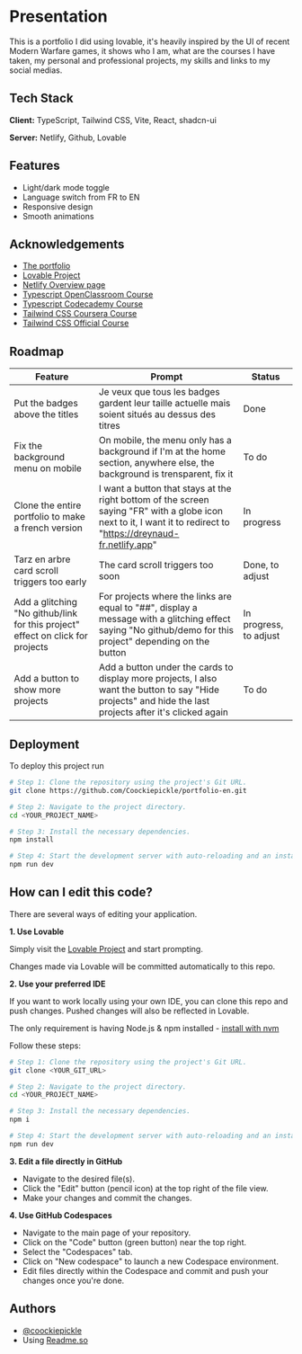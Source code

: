 
# Presentation

This is a portfolio I did using lovable, it's heavily inspired by the UI of recent Modern Warfare games, it shows who I am, what are the courses I have taken, my personal and professional projects, my skills and links to my social medias.


## Tech Stack

**Client:** TypeScript, Tailwind CSS, Vite, React, shadcn-ui

**Server:** Netlify, Github, Lovable


## Features

- Light/dark mode toggle
- Language switch from FR to EN
- Responsive design
- Smooth animations


## Acknowledgements

 - [The portfolio](https://dreynaud-en.netlify.app)
 - [Lovable Project](https://lovable.dev/projects/b5e03ae7-dd68-44ee-80f0-70d2630d6ba8)
 - [Netlify Overview page](https://app.netlify.com/sites/dreynaud-en/overview)
 - [Typescript OpenClassroom Course](https://openclassrooms.com/fr/courses/8039116-decouvrez-typescript)
 - [Typescript Codecademy Course](https://www.codecademy.com/learn/learn-typescript)
 - [Tailwind CSS Coursera Course](https://www.coursera.org/learn/learn-tailwind-css)
 - [Tailwind CSS Official Course](https://www.tailwindcss.com/course)


## Roadmap

| Feature | Prompt | Status |
| ------------- | ------------- | ------------- |
| Put the badges above the titles | Je veux que tous les badges gardent leur taille actuelle mais soient situés au dessus des titres | Done |
| Fix the background menu on mobile | On mobile, the menu only has a background if I'm at the home section, anywhere else, the background is trensparent, fix it | To do |
| Clone the entire portfolio to make a french version | I want a button that stays at the right bottom of the screen saying "FR" with a globe icon next to it, I want it to redirect to "https://dreynaud-fr.netlify.app" | In progress |
| Tarz en arbre card scroll triggers too early | The card scroll triggers too soon | Done, to adjust |
| Add a glitching "No github/link for this project" effect on click for projects | For projects where the links are equal to "##", display a message with a glitching effect saying "No github/demo for this project" depending on the button | In progress, to adjust |
| Add a button to show more projects | Add a button under the cards to display more projects, I also want the button to say "Hide projects" and hide the last projects after it's clicked again | To do |


## Deployment

To deploy this project run

```sh
# Step 1: Clone the repository using the project's Git URL.
git clone https://github.com/Coockiepickle/portfolio-en.git

# Step 2: Navigate to the project directory.
cd <YOUR_PROJECT_NAME>

# Step 3: Install the necessary dependencies.
npm install

# Step 4: Start the development server with auto-reloading and an instant preview.
npm run dev
```


## How can I edit this code?

There are several ways of editing your application.

**1. Use Lovable**

Simply visit the [Lovable Project](https://lovable.dev/projects/b5e03ae7-dd68-44ee-80f0-70d2630d6ba8) and start prompting.

Changes made via Lovable will be committed automatically to this repo.

**2. Use your preferred IDE**

If you want to work locally using your own IDE, you can clone this repo and push changes. Pushed changes will also be reflected in Lovable.

The only requirement is having Node.js & npm installed - [install with nvm](https://github.com/nvm-sh/nvm#installing-and-updating)

Follow these steps:

```sh
# Step 1: Clone the repository using the project's Git URL.
git clone <YOUR_GIT_URL>

# Step 2: Navigate to the project directory.
cd <YOUR_PROJECT_NAME>

# Step 3: Install the necessary dependencies.
npm i

# Step 4: Start the development server with auto-reloading and an instant preview.
npm run dev
```

**3. Edit a file directly in GitHub**

- Navigate to the desired file(s).
- Click the "Edit" button (pencil icon) at the top right of the file view.
- Make your changes and commit the changes.

**4. Use GitHub Codespaces**

- Navigate to the main page of your repository.
- Click on the "Code" button (green button) near the top right.
- Select the "Codespaces" tab.
- Click on "New codespace" to launch a new Codespace environment.
- Edit files directly within the Codespace and commit and push your changes once you're done.


## Authors

- [@coockiepickle](https://www.github.com/coockiepickle)
- Using [Readme.so](https://readme.so)


